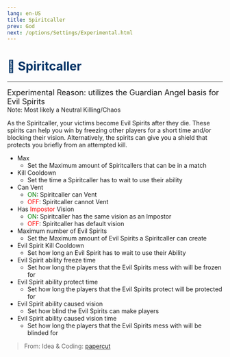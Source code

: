 ```yaml
---
lang: en-US
title: Spiritcaller
prev: God
next: /options/Settings/Experimental.html
---
```


# <font color=#003366>👻 <b>Spiritcaller</b></font> <Badge text="Neutral" type="tip" vertical="middle"/>
---
<font size=4em>Experimental Reason: utilizes the Guardian Angel basis for Evil Spirits</font><br>
Note: Most likely a Neutral Killing/Chaos

As the Spiritcaller, your victims become Evil Spirits after they die. These spirits can help you win by freezing other players for a short time and/or blocking their vision. Alternatively, the spirits can give you a shield that protects you briefly from an attempted kill.
* Max
  * Set the Maximum amount of Spiritcallers that can be in a match
* Kill Cooldown
  * Set the time a Spiritcaller has to wait to use their ability
* Can Vent
  * <font color=green>ON</font>: Spiritcaller can Vent
  * <font color=red>OFF</font>: Spiritcaller cannot Vent
* Has <font color=red>Impostor</font> Vision
  * <font color=green>ON</font>: Spiritcaller has the same vision as an Impostor
  * <font color=red>OFF</font>: Spiritcaller has default vision
* Maximum number of Evil Spirits
  * Set the Maximum amount of Evil Spirits a Spiritcaller can create
* Evil Spirit Kill Cooldown
  * Set how long an Evil Spirit has to wait to use their Ability
* Evil Spirit ability freeze time
  * Set how long the players that the Evil Spirits mess with will be frozen for
* Evil Spirit ability protect time
  * Set how long the players that the Evil Spirits protect will be protected for
* Evil Spirit ability caused vision
  * Set how blind the Evil Spirits can make players
* Evil Spirit ability caused vision time
  * Set how long the players that the Evil Spirits mess with will be blinded for

> From: Idea & Coding: [papercut](https://github.com/lars-wu)
